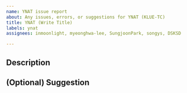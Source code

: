 ```yaml
---
name: YNAT issue report
about: Any issues, errors, or suggestions for YNAT (KLUE-TC)
title: YNAT (Write Title)
labels: ynat
assignees: inmoonlight, myeonghwa-lee, SungjoonPark, songys, DSKSD

---
```


## Description

## (Optional) Suggestion
